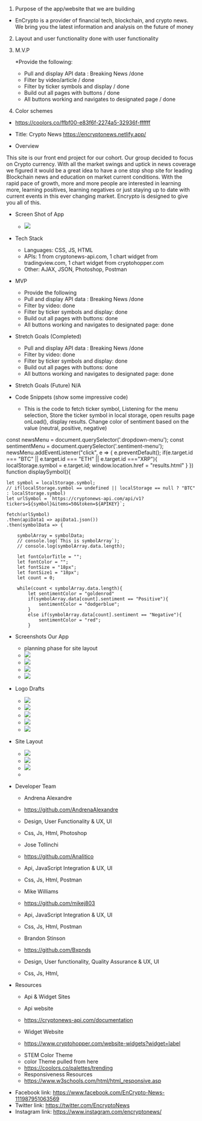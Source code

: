1. Purpose of the app/website that we are building
- EnCrypto is a provider of financial tech, blockchain, and crypto news. We bring you the latest information and analysis on the future of money


2. Layout and user functionality 
    done with user functionality

3. M.V.P

    *Provide the following:
    - Pull and display API data : Breaking News /done 
    - Filter by video/article / done 
    - Filter by ticker symbols and display / done 
    - Build out all pages with buttons /  done  
    - All buttons working and navigates to designated page / done 



4. Color schemes 

 - https://coolors.co/ffbf00-e83f6f-2274a5-32936f-ffffff

* Title: Crypto News https://encryptonews.netlify.app/

* Overview

This site is our front end project for our cohort. Our group decided to focus on Crypto currency. With all the market swings and uptick in news coverage we figured it would be a great idea to have a one stop shop site for leading Blockchain news and education on market current conditions. With the rapid pace of growth, more and more people are interested in learning more, learning positives, learning negatives or just staying up to date with current events in this ever changing market. Encrypto is designed to give you all of this. 

* Screen Shot of App
    * ![](./images/lastshot.jpg)


* Tech Stack
    * Languages: CSS, JS, HTML
    * APIs: 1 from cryptonews-api.com, 1 chart widget from tradingview.com, 1 chart widget from cryptohopper.com
    * Other: AJAX, JSON, Photoshop, Postman  

* MVP
    * Provide the following
    - Pull and display API data : Breaking News /done 
    - Filter by video:  done 
    - Filter by ticker symbols and display: done 
    - Build out all pages with buttons: done  
    - All buttons working and navigates to designated page: done 
    
    

* Stretch Goals (Completed)
    - Pull and display API data : Breaking News /done 
    - Filter by video:  done 
    - Filter by ticker symbols and display: done 
    - Build out all pages with buttons: done  
    - All buttons working and navigates to designated page: done 

* Stretch Goals (Future)
    N/A

* Code Snippets (show some impressive code)
    * This is the code to fetch ticker symbol, Listening for the menu selection, Store the ticker symbol in local storage, open results page onLoad(), display results. Change color of sentiment based on the value (neutral, positive, negative)


const newsMenu = document.querySelector('.dropdown-menu');
const sentimentMenu = document.querySelector('.sentiment-menu');
newsMenu.addEventListener("click", e => {
    e.preventDefault();
    if(e.target.id === "BTC" || e.target.id === "ETH" || e.target.id ==="XRP"){
        localStorage.symbol = e.target.id; 
        window.location.href = "results.html"
    }
})
function displaySymbol(){
    
    let symbol = localStorage.symbol;
    // if(localStorage.symbol == undefined || localStorage == null ? "BTC" : localStorage.symbol)
    let urlSymbol = `https://cryptonews-api.com/api/v1?tickers=${symbol}&items=50&token=${APIKEY}`;

    fetch(urlSymbol)
    .then(apiData1 => apiData1.json())
    .then(symbolData => {

        symbolArray = symbolData;
        // console.log(`This is symbolArray`);
        // console.log(symbolArray.data.length);
        
        let fontColorTitle = "";
        let fontColor = "";
        let fontSize = "18px";
        let fontSize1 = "18px";
        let count = 0;

        while(count < symbolArray.data.length){
            let sentimentColor = "goldenrod"
            if(symbolArray.data[count].sentiment == "Positive"){
                sentimentColor = "dodgerblue";
            }
            else if(symbolArray.data[count].sentiment == "Negative"){
                sentimentColor = "red";
            }

* Screenshots Our App

    *  planning phase for site layout 
    * ![](./images/abstractbackground.jpg)
    * ![](./images/bg.jpg)
    * ![](./images/blackwhitedots.jpeg)
    * ![](./images/finalbg.jpg)

* Logo Drafts

    * ![](./images/goat.jpg)
    * ![](./images/goatBG1.jpg)
    * ![](./images/goatjpg.jpg)
    * ![](./images/goatlogo.jpg)
    * ![](./images/mygoat.jpg)

* Site Layout 

    * ![](./images/firstdraft.jpg)
    * ![](./images/seconddraft.jpg)
    * ![](./images/finaldraft.jpg)
    * 


* Developer Team
    * Andrena Alexandre
    * https://github.com/AndrenaAlexandre
    * Design, User Functionality & UX, UI
    * Css, Js, Html, Photoshop
    
    * Jose Tollinchi
    * https://github.com/AnaIitico
    * Api, JavaScript Integration & UX, UI
    * Css, Js, Html, Postman
    
    * Mike Williams
    * https://github.com/mikej803
    * Api, JavaScript Integration & UX, UI
    * Css, Js, Html, Postman
    
    * Brandon Stinson
    * https://github.com/Bxpnds
    * Design, User functionality, Quality Assurance & UX, UI
    * Css, Js, Html,

* Resources

    * Api & Widget Sites
    - Api website
    - https://cryptonews-api.com/documentation

    - Widget Website
    - https://www.cryptohopper.com/website-widgets?widget=label

    * STEM Color Theme
    - color Theme pulled from here 
    - https://coolors.co/palettes/trending
    
    * Responsiveness Resources
    - https://www.w3schools.com/html/html_responsive.asp

- Facebook link: https://www.facebook.com/EnCrypto-News-111987951063569
- Twitter link: https://twitter.com/EncryptoNews
- Instagram link: https://www.instagram.com/encryptonews/
